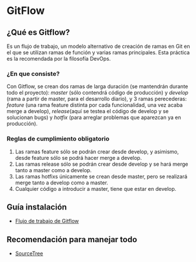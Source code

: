 # GitFlow

## ¿Qué es Gitflow?

Es un flujo de trabajo, un modelo alternativo de creación de ramas en Git en el que se utilizan ramas de función y varias ramas principales. Esta práctica es la recomendada por la filosofía DevOps.

### ¿En que consiste?

Con Gitflow, se crean dos ramas de larga duración (se mantendrán durante todo el proyecto): *master* (sólo contendrá código de producción) y *develop* (rama a partir de master, para el desarrollo diario), y 3 ramas perecederas: *feature* (una rama feature distinta por cada funcionalidad, una vez acaba merge a develop), *release*(aquí se testea el código de develop y se solucionan bugs) y *hotfix* (para arreglar problemas que aparezcan ya en producción).

### Reglas de cumplimiento obligatorio

1. Las ramas feature sólo se podrán crear desde develop, y asimismo, desde feature sólo se podrá hacer merge a develop.
2. Las ramas release sólo se podrán crear desde develop y se hará merge tanto a master como a develop.
3. Las ramas hotfixs únicamente se crean desde master, pero se realizará merge tanto a develop como a master.
4. Cualquier código a introducir a master, tiene que estar en develop.

## Guía instalación

- [Flujo de trabajo de Gitflow](https://www.atlassian.com/es/git/tutorials/comparing-workflows/gitflow-workflow)

## Recomendación para manejar todo

- [SourceTree](https://www.sourcetreeapp.com/)